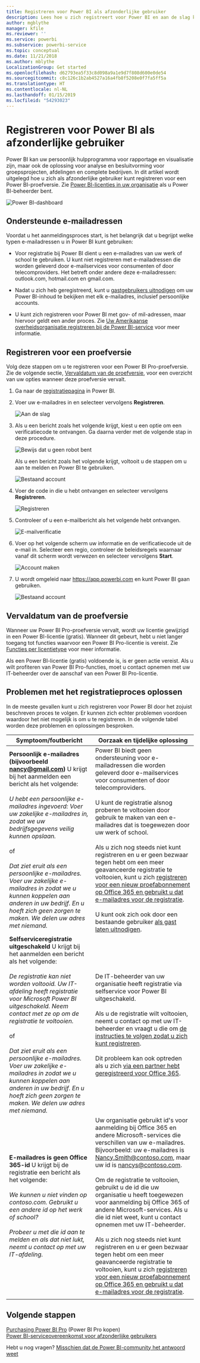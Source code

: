 ```yaml
---
title: Registreren voor Power BI als afzonderlijke gebruiker
description: Lees hoe u zich registreert voor Power BI en aan de slag kunt met rapporten en visualisaties.
author: mgblythe
manager: kfile
ms.reviewer: ''
ms.service: powerbi
ms.subservice: powerbi-service
ms.topic: conceptual
ms.date: 11/21/2018
ms.author: mblythe
LocalizationGroup: Get started
ms.openlocfilehash: d62793ea5f33c8d098a9a1e9d7f808d600e0de54
ms.sourcegitcommit: c8c126c1b2ab4527a16a4fb8f5208e0f7fa5ff5a
ms.translationtype: HT
ms.contentlocale: nl-NL
ms.lasthandoff: 01/15/2019
ms.locfileid: "54293023"
---
```

# <a name="signing-up-for-power-bi-as-an-individual"></a>Registreren voor Power BI als afzonderlijke gebruiker

Power BI kan uw persoonlijk hulpprogramma voor rapportage en visualisatie zijn, maar ook de oplossing voor analyse en besluitvorming voor groepsprojecten, afdelingen en complete bedrijven. In dit artikel wordt uitgelegd hoe u zich als afzonderlijke gebruiker kunt registreren voor een Power BI-proefversie. Zie [Power BI-licenties in uw organisatie](service-admin-licensing-organization.md) als u Power BI-beheerder bent.

![Power BI-dashboard](media/service-self-service-signup-for-power-bi/dashboard.png)

## <a name="supported-email-addresses"></a>Ondersteunde e-mailadressen

Voordat u het aanmeldingsproces start, is het belangrijk dat u begrijpt welke typen e-mailadressen u in Power BI kunt gebruiken:

* Voor registratie bij Power BI dient u een e-mailadres van uw werk of school te gebruiken. U kunt niet registreren met e-mailadressen die worden geleverd door e-mailservices voor consumenten of door telecomproviders. Het betreft onder andere deze e-mailadressen: outlook.com, hotmail.com en gmail.com.

* Nadat u zich heb geregistreerd, kunt u [gastgebruikers uitnodigen](https://docs.microsoft.com/azure/active-directory/active-directory-b2b-what-is-azure-ad-b2b) om uw Power BI-inhoud te bekijken met elk e-mailadres, inclusief persoonlijke accounts.

* U kunt zich registreren voor Power BI met gov- of mil-adressen, maar hiervoor geldt een ander proces. Zie [Uw Amerikaanse overheidsorganisatie registreren bij de Power BI-service](service-govus-signup.md) voor meer informatie.

## <a name="sign-up-for-a-trial"></a>Registreren voor een proefversie

Volg deze stappen om u te registreren voor een Power BI Pro-proefversie. Zie de volgende sectie, [Vervaldatum van de proefversie](#trial-expiration), voor een overzicht van uw opties wanneer deze proefversie vervalt.

1. Ga naar de [registratiepagina](https://app.powerbi.com/signupredirect?pbi_source=web) in Power BI.

1. Voer uw e-mailadres in en selecteer vervolgens **Registreren**.

    ![Aan de slag](media/service-self-service-signup-for-power-bi/get-started.png)

1. Als u een bericht zoals het volgende krijgt, kiest u een optie om een verificatiecode te ontvangen. Ga daarna verder met de volgende stap in deze procedure.

    ![Bewijs dat u geen robot bent](media/service-self-service-signup-for-power-bi/prove-robot.png)

    Als u een bericht zoals het volgende krijgt, voltooit u de stappen om u aan te melden en Power BI te gebruiken.

    ![Bestaand account](media/service-self-service-signup-for-power-bi/existing-account.png)

1. Voer de code in die u hebt ontvangen en selecteer vervolgens **Registreren**.

    ![Registreren](media/service-self-service-signup-for-power-bi/sign-up.png)

1. Controleer of u een e-mailbericht als het volgende hebt ontvangen.

    ![E-mailverificatie](media/service-self-service-signup-for-power-bi/email-verification.png)

1. Voer op het volgende scherm uw informatie en de verificatiecode uit de e-mail in. Selecteer een regio, controleer de beleidsregels waarnaar vanaf dit scherm wordt verwezen en selecteer vervolgens **Start**.

    ![Account maken](media/service-self-service-signup-for-power-bi/create-account.png)

1. U wordt omgeleid naar https://app.powerbi.com en kunt Power BI gaan gebruiken.

    ![Bestaand account](media/service-self-service-signup-for-power-bi/welcome-screen.png)

## <a name="trial-expiration"></a>Vervaldatum van de proefversie

Wanneer uw Power BI Pro-proefversie vervalt, wordt uw licentie gewijzigd in een Power BI-licentie (gratis). Wanneer dit gebeurt, hebt u niet langer toegang tot functies waarvoor een Power BI Pro-licentie is vereist. Zie [Functies per licentietype](service-features-license-type.md) voor meer informatie.

Als een Power BI-licentie (gratis) voldoende is, is er geen actie vereist. Als u wilt profiteren van Power BI Pro-functies, moet u contact opnemen met uw IT-beheerder over de aanschaf van een Power BI Pro-licentie.

## <a name="troubleshooting-the-sign-up-process"></a>Problemen met het registratieproces oplossen

In de meeste gevallen kunt u zich registreren voor Power BI door het zojuist beschreven proces te volgen. Er kunnen zich echter problemen voordoen waardoor het niet mogelijk is om u te registreren. In de volgende tabel worden deze problemen en oplossingen besproken.

|                                                                                                                                                                                                                          **Symptoom/foutbericht**                                                                                                                                                                                                                           |                                                                                                                                                                                                                                                                                                                                                **Oorzaak en tijdelijke oplossing**                                                                                                                                                                                                                                                                                                                                                |
|--------------------------------------------------------------------------------------------------------------------------------------------------------------------------------------------------------------------------------------------------------------------------------------------------------------------------------------------------------------------------------------------------------------------------------------------------------------------------------|------------------------------------------------------------------------------------------------------------------------------------------------------------------------------------------------------------------------------------------------------------------------------------------------------------------------------------------------------------------------------------------------------------------------------------------------------------------------------------------------------------------------------------------------------------------------------------------------------------------------------------------------------------------------------------------------------------------------|
| <strong>Persoonlijk e-mailadres (bijvoorbeeld nancy@gmail.com)</strong> U krijgt bij het aanmelden een bericht als het volgende: <br /><br /> *U hebt een persoonlijke e-mailadres ingevoerd: Voer uw zakelijke e-mailadres in, zodat we uw bedrijfsgegevens veilig kunnen opslaan.* <br /><br /> of <br /><br /> *Dat ziet eruit als een persoonlijke e-mailadres. Voer uw zakelijke e-mailadres in zodat we u kunnen koppelen aan anderen in uw bedrijf. En u hoeft zich geen zorgen te maken. We delen uw adres met niemand.* |                          Power BI biedt geen ondersteuning voor e-mailadressen die worden geleverd door e-mailservices voor consumenten of door telecomproviders. <br /><br /> U kunt de registratie alsnog proberen te voltooien door gebruik te maken van een e-mailadres dat is toegewezen door uw werk of school. <br /><br /> Als u zich nog steeds niet kunt registreren en u er geen bezwaar tegen hebt om een meer geavanceerde registratie te voltooien, kunt u zich [registreren voor een nieuw proefabonnement op Office 365 en gebruikt u dat e-mailadres voor de registratie](service-admin-signing-up-for-power-bi-with-a-new-office-365-trial.md). <br /><br /> U kunt ook zich ook door een bestaande gebruiker [als gast laten uitnodigen](service-admin-azure-ad-b2b.md).                           |
|            **Selfserviceregistratie uitgeschakeld** U krijgt bij het aanmelden een bericht als het volgende: <br /><br /> *De registratie kan niet worden voltooid. Uw IT-afdeling heeft registratie voor Microsoft Power BI uitgeschakeld. Neem contact met ze op om de registratie te voltooien.* <br /><br /> of <br /><br /> *Dat ziet eruit als een persoonlijke e-mailadres. Voer uw zakelijke e-mailadres in zodat we u kunnen koppelen aan anderen in uw bedrijf. En u hoeft zich geen zorgen te maken. We delen uw adres met niemand.*             |                             De IT-beheerder van uw organisatie heeft registratie via selfservice voor Power BI uitgeschakeld. <br /><br /> Als u de registratie wilt voltooien, neemt u contact op met uw IT-beheerder en vraagt u die om [de instructies te volgen zodat u zich kunt registreren](service-admin-licensing-organization.md#enable-or-disable-individual-user-sign-up-in-azure-active-directory). <br/><br/> Dit probleem kan ook optreden als u zich [via een partner hebt geregistreerd voor Office 365](service-admin-syndication-partner.md). |
|                                                                                          **E-mailadres is geen Office 365-id** U krijgt bij de registratie een bericht als het volgende: <br /><br /> *We kunnen u niet vinden op contoso.com.  Gebruikt u een andere id op het werk of school? <br /><br />Probeer u met die id aan te melden en als dat niet lukt, neemt u contact op met uw IT-afdeling.*                                                                                           | Uw organisatie gebruikt id's voor aanmelding bij Office 365 en andere Microsoft-services die verschillen van uw e-mailadres.  Bijvoorbeeld: uw e-mailadres is Nancy.Smith@contoso.com, maar uw id is nancys@contoso.com. <br /><br /> Om de registratie te voltooien, gebruikt u de id die uw organisatie u heeft toegewezen voor aanmelding bij Office 365 of andere Microsoft-services.  Als u die id niet weet, kunt u contact opnemen met uw IT-beheerder. <br /><br /> Als u zich nog steeds niet kunt registreren en u er geen bezwaar tegen hebt om een meer geavanceerde registratie te voltooien, kunt u zich [registreren voor een nieuw proefabonnement op Office 365 en gebruikt u dat e-mailadres voor de registratie](service-admin-signing-up-for-power-bi-with-a-new-office-365-trial.md). |
|  |  |

## <a name="next-steps"></a>Volgende stappen

[Purchasing Power BI Pro](service-admin-purchasing-power-bi-pro.md) (Power BI Pro kopen)  
[Power BI-serviceovereenkomst voor afzonderlijke gebruikers](https://powerbi.microsoft.com/terms-of-service/)  

Hebt u nog vragen? [Misschien dat de Power BI-community het antwoord weet](http://community.powerbi.com/)